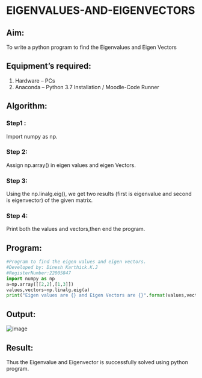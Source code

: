 # EIGENVALUES-AND-EIGENVECTORS
## Aim:
To write a python program to find the Eigenvalues and Eigen Vectors
## Equipment’s required:
1. 	Hardware – PCs
2. 	Anaconda – Python 3.7 Installation / Moodle-Code Runner
## Algorithm:
### Step1 : 
Import numpy as np.
### Step 2: 
Assign np.array() in eigen values and eigen Vectors.
### Step 3: 
Using the np.linalg.eig(),  we get two results (first is eigenvalue and second is eigenvector) of the given matrix.
### Step 4: 
Print both the values and vectors,then end the program.

## Program:
```python
#Program to find the eigen values and eigen vectors.
#Developed by: Dinesh Karthick.K.J
#RegisterNumber:22005847
import numpy as np
a=np.array([[2,2],[1,3]])
values,vectors=np.linalg.eig(a)
print("Eigen values are {} and Eigen Vectors are {}".format(values,vectors))
```

## Output:
![image](https://user-images.githubusercontent.com/120552008/215486214-4bd5d650-8796-4879-bad5-1cad37754c7d.png)

## Result:
Thus the Eigenvalue and Eigenvector is successfully solved using python program.
